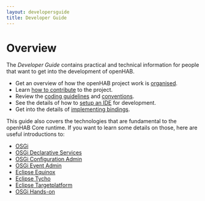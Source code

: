 ```yaml
---
layout: developersguide
title: Developer Guide
---
```



# Overview

The _Developer Guide_ contains practical and technical information for people that want to get into the development of openHAB.

- Get an overview of how the openHAB project work is [organised](contributing/governance).
- Learn [how to contribute](contributing/contributing.html) to the project.
- Review the [coding guidelines](development/guidelines.html) and [conventions](development/conventions.html).
- See the details of how to [setup an IDE](development/ide.html) for development.
- Get into the details of [implementing bindings](development/bindings.html).

This guide also covers the technologies that are fundamental to the openHAB Core runtime. If you want to learn some details on those, here are useful introductions to:

- [OSGi](prerequisites/osgi.html)
- [OSGi Declarative Services](prerequisites/osgids.html)
- [OSGi Configuration Admin](prerequisites/configadmin.html)
- [OSGi Event Admin](prerequisites/eventadmin.html)
- [Eclipse Equinox](prerequisites/equinox.html)
- [Eclipse Tycho](prerequisites/tycho.html)
- [Eclipse Targetplatform](prerequisites/targetplatform.html)
- [OSGi Hands-on](prerequisites/osgitasks.html)

